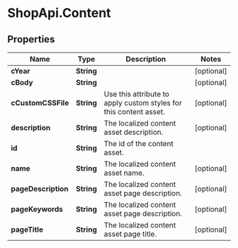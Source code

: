 # ShopApi.Content

## Properties
Name | Type | Description | Notes
------------ | ------------- | ------------- | -------------
**cYear** | **String** |  | [optional] 
**cBody** | **String** |  | [optional] 
**cCustomCSSFile** | **String** | Use this attribute to apply custom styles for this content asset. | [optional] 
**description** | **String** | The localized content asset description. | [optional] 
**id** | **String** | The id of the content asset. | 
**name** | **String** | The localized content asset name. | [optional] 
**pageDescription** | **String** | The localized content asset page description. | [optional] 
**pageKeywords** | **String** | The localized content asset page description. | [optional] 
**pageTitle** | **String** | The localized content asset page title. | [optional] 
